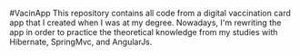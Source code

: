 #VacinApp
This repository contains all code from a digital vaccination card app that I created when I was at my degree. Nowadays, I'm rewriting the app in order to practice the theoretical knowledge from my studies with Hibernate, SpringMvc, and AngularJs.
